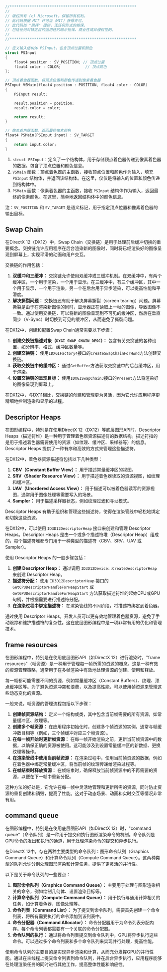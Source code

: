 ```cpp
//*********************************************************
//
// 版权所有 (c) Microsoft。保留所有权利。
// 此代码根据 MIT 许可证（MIT）获得许可。
// 此代码按 "原样" 提供，无任何形式的担保，
// 包括任何对特定目的适用性的暗示担保、商业性或非侵权性的。
//
//*********************************************************

// 定义输入结构体 PSInput，包含顶点位置和颜色
struct PSInput
{
    float4 position : SV_POSITION; // 顶点位置
    float4 color : COLOR;           // 顶点颜色
};

// 顶点着色器函数，将顶点位置和颜色传递到像素着色器
PSInput VSMain(float4 position : POSITION, float4 color : COLOR)
{
    PSInput result;

    result.position = position;
    result.color = color;

    return result;
}

// 像素着色器函数，返回最终像素颜色
float4 PSMain(PSInput input) : SV_TARGET
{
    return input.color;
}

```

1. `struct PSInput`：定义了一个结构体，用于存储顶点着色器传递到像素着色器的数据。包含了顶点位置和颜色信息。
2. `VSMain` 函数：顶点着色器的主函数，接收顶点位置和颜色作为输入，填充 `PSInput` 结构体，并返回该结构体。在这里，仅仅是将输入的位置和颜色传递到结构体中。
3. `PSMain` 函数：像素着色器的主函数，接收 `PSInput` 结构体作为输入，返回最终的像素颜色。在这里，简单地返回结构体中的颜色信息。

注：`SV_POSITION` 和 `SV_TARGET` 是语义标记，用于指定顶点位置和像素着色器的输出目标。



## Swap Chain

在DirectX 12（DX12）中，Swap Chain（交换链）是用于处理前后缓冲切换的重要概念。交换链允许应用程序在后台渲染新的图像时，同时将已经渲染好的图像呈现到屏幕上，实现平滑的动画和用户交互。

交换链的作用包括：

1. **双缓冲和三缓冲：** 交换链允许使用双缓冲或三缓冲机制。在双缓冲中，有两个缓冲区，一个用于渲染，一个用于显示。在三缓冲中，有三个缓冲区，其中一个用于显示，一个用于渲染，另一个在后台用于异步渲染，可以提高性能和平滑度。
2. **解决撕裂问题：** 交换链还有助于解决屏幕撕裂（screen tearing）问题。屏幕撕裂是由于在渲染新图像的同时，显示器正在读取上一帧的图像，导致图像不一致。通过使用交换链，可以将新的图像呈现到不可见的缓冲区，然后在垂直同步（V-Sync）时切换到可见的缓冲区，从而避免了撕裂问题。

在DX12中，创建和配置Swap Chain通常需要以下步骤：

1. **创建交换链描述对象（`DXGI_SWAP_CHAIN_DESC`）：** 包含有关交换链的各种设置，如分辨率、格式、缓冲区数量等。
2. **创建交换链：** 使用`IDXGIFactory4`接口的`CreateSwapChainForHwnd`方法创建交换链。
3. **获取交换链中的缓冲区：** 通过`GetBuffer`方法获取交换链中的后台缓冲区，用于渲染。
4. **设置交换链的呈现目标：** 使用`IDXGISwapChain3`接口的`Present`方法将渲染好的图像呈现到屏幕上。

在DX12中，与DX11相比，交换链的创建和管理更为灵活，因为它允许应用程序更精细地控制渲染和显示的过程。



## Descriptor Heaps

在图形编程中，特别是在使用DirectX 12（DX12）等底层图形API时，Descriptor Heaps（描述符堆）是一种用于管理着色器资源描述符的数据结构。描述符指的是用于描述着色器需要使用的资源（如纹理、缓冲区、采样器等）的信息。Descriptor Heaps 提供了一种有序和高效的方式来管理这些描述符。

在DX12中，着色器资源描述符包括以下几种类型：

1. **CBV（Constant Buffer View）：** 用于描述常量缓冲区的视图。
2. **SRV（Shader Resource View）：** 用于描述着色器读取的资源视图，如纹理和缓冲区。
3. **UAV（Unordered Access View）：** 用于描述可以被着色器读写的资源视图，通常用于图像处理等需要写入的场景。
4. **Sampler：** 用于描述采样器状态，例如纹理过滤和寻址模式。

Descriptor Heaps 有助于组织和管理这些描述符，使得在渲染管线中轻松地绑定和切换这些资源。

在DX12中，可以使用 `ID3D12DescriptorHeap` 接口来创建和管理 Descriptor Heaps。Descriptor Heaps 是由一个或多个描述符堆（Descriptor Heap）组成的，每个描述符堆都专门用于一种类型的描述符（CBV、SRV、UAV 或 Sampler）。

使用 Descriptor Heaps 的一般步骤包括：

1. **创建 Descriptor Heap：** 通过调用 `ID3D12Device::CreateDescriptorHeap` 来创建 Descriptor Heap。
2. **描述符分配：** 使用 `ID3D12DescriptorHeap` 接口的 `GetCPUDescriptorHandleForHeapStart` 或 `GetGPUDescriptorHandleForHeapStart` 方法获取描述符堆的起始CPU或GPU句柄，并根据需要进行描述符分配。
3. **在渲染过程中绑定描述符：** 在渲染管线的不同阶段，将描述符绑定到着色器。

通过使用 Descriptor Heaps，开发人员可以更有效地管理着色器资源，避免了手动跟踪和维护描述符的复杂性。这在底层图形编程中是一项非常有用的优化和管理技术。



## frame resources

在图形编程中，特别是在使用底层图形API（如DirectX 12）进行渲染时，"frame resources"（帧资源）是一种用于管理每一帧所需的资源的概念。这是一种有效的资源管理策略，通常用于在多帧渲染中有效地处理资源的创建、使用和释放。

每一帧都可能需要不同的资源，例如常量缓冲区（Constant Buffers）、纹理、顶点缓冲区等。为了避免资源冲突和浪费，以及提高性能，可以使用帧资源来管理这些动态变化的资源。

一般来说，帧资源的管理流程包括以下步骤：

1. **创建帧资源结构：** 定义一个结构或类，其中包含当前帧需要的所有资源，如常量缓冲区、纹理等。
2. **创建多个帧资源：** 在应用程序初始化时，创建多个帧资源的实例，通常与帧缓冲数目相等（例如，三个帧缓冲对应三个帧资源）。
3. **在每一帧开始时更新帧资源：** 在每一帧开始渲染之前，更新当前帧资源中的数据，以确保正确的资源被使用。这可能涉及到设置常量缓冲区的新数据、更换纹理等操作。
4. **在渲染管线中使用当前帧资源：** 在渲染过程中，使用当前帧资源的数据，例如在着色器中绑定常量缓冲区，将当前帧的纹理传递给渲染过程等。
5. **在帧结束时释放资源：** 在帧结束时，确保释放当前帧资源中的不再需要的资源，以便在下一帧中重新分配。

这种方法的好处是，它允许在每一帧中灵活地管理和更新所需的资源，同时防止资源的重复创建和销毁，提高了性能。这对于动态场景、动画和实时交互等情况非常有用。



## command queue

在图形编程中，特别是在使用底层图形API（如DirectX 12）时，"command queue"（命令队列）是一种用于提交和执行图形渲染命令的机制。命令队列是GPU命令的发出和执行的通道，用于处理渲染命令的提交和异步执行。

在DirectX 12中，存在两种主要类型的命令队列：图形命令队列（Graphics Command Queue）和计算命令队列（Compute Command Queue）。这两种类型的队列允许分别处理图形渲染和计算任务，提供了更灵活的并行性。

以下是关于命令队列的一些要点：

1. **图形命令队列（Graphics Command Queue）：** 主要用于处理与图形渲染相关的命令，例如绘制几何体、设置渲染目标等。
2. **计算命令队列（Compute Command Queue）：** 用于执行与通用计算相关的任务，如计算着色器、图像处理等。
3. **命令列表（Command List）：** 为了提交到命令队列，需要首先创建一个命令列表，将所有需要执行的命令添加到该列表中。
4. **命令分配器（Command Allocator）：** 命令分配器用于为命令列表分配内存。每个命令列表都需要有一个关联的命令分配器。
5. **命令队列的执行：** 通过将命令列表提交到命令队列中，GPU将异步执行这些命令。可以通过多个命令列表和多个命令队列来实现并行处理，提高性能。

使用命令队列的主要目的是实现异步渲染和计算，从而充分发挥GPU的并行性能。通过在主线程上提交命令列表到命令队列，并在后台异步执行，应用程序能够在处理渲染任务的同时进行其他工作，提高整体性能和响应性。
